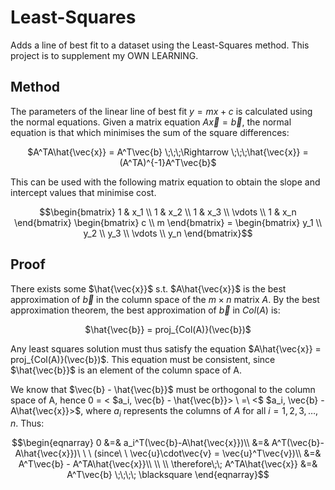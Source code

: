 # Least-Squares

Adds a line of best fit to a dataset using the Least-Squares method. This project is to supplement my OWN LEARNING.


## Method

The parameters of the linear line of best fit $y = mx + c$ is calculated using the normal equations. 
Given a matrix equation $A\vec{x} = \vec{b}$, the normal equation is that which minimises the sum of the square differences:

<p align="center">
$A^TA\hat{\vec{x}} = A^T\vec{b} \;\;\;\Rightarrow \;\;\;\hat{\vec{x}} = (A^TA)^{-1}A^T\vec{b}$
</p>

This can be used with the following matrix equation to obtain the slope and intercept values that minimise cost.
```math
\begin{bmatrix}
1 & x_1 \\
1 & x_2 \\
1 & x_3 \\
\vdots \\
1 & x_n
\end{bmatrix} \begin{bmatrix}
c \\ m
\end{bmatrix} = \begin{bmatrix}
y_1 \\
y_2 \\
y_3 \\
\vdots \\
y_n
\end{bmatrix}
```
## Proof

There exists some $\hat{\vec{x}}$ s.t. $A\hat{\vec{x}}$ is the best approximation of $\vec{b}$ in the column space of the $m \times n$ matrix $A$. By the best approximation theorem, the best approximation of $\vec{b}$ in $Col(A)$ is:  

<p align="center">
$\hat{\vec{b}} = proj_{Col(A)}(\vec{b})$  
</p>

Any least squares solution must thus satisfy the equation $A\hat{\vec{x}} = proj_{Col(A)}(\vec{b})$. This equation must be consistent, since $\hat{\vec{b}}$ is an element of the column space of A.

We know that $\vec{b} - \hat{\vec{b}}$ must be orthogonal to the column space of A, hence $0\ =\ <$ $a_i, \vec{b} - \hat{\vec{b}}> \ =\  <$ $a_i, \vec{b} - A\hat{\vec{x}}>$, where $a_i$ represents the columns of $A$ for all $i = 1,2,3,\ldots,n$. Thus:

```math
\begin{eqnarray}

0 &=& a_i^T(\vec{b}-A\hat{\vec{x}})\\

&=& A^T(\vec{b}-A\hat{\vec{x}})\ \ \ (since\ \  \vec{u}\cdot\vec{v} = \vec{u}^T\vec{v})\\

&=& A^T\vec{b} - A^TA\hat{\vec{x}}\\
\\
\\

\therefore\;\; A^TA\hat{\vec{x}} &=& A^T\vec{b} \;\;\;\; \blacksquare

\end{eqnarray}
```
  
